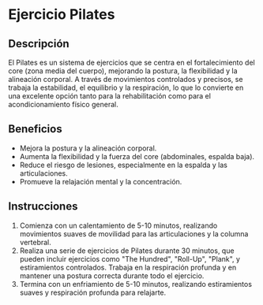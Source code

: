 # Ejercicio Pilates

## Descripción
El Pilates es un sistema de ejercicios que se centra en el fortalecimiento del core (zona media del cuerpo), mejorando la postura, la flexibilidad y la alineación corporal. A través de movimientos controlados y precisos, se trabaja la estabilidad, el equilibrio y la respiración, lo que lo convierte en una excelente opción tanto para la rehabilitación como para el acondicionamiento físico general.

## Beneficios
- Mejora la postura y la alineación corporal.
- Aumenta la flexibilidad y la fuerza del core (abdominales, espalda baja).
- Reduce el riesgo de lesiones, especialmente en la espalda y las articulaciones.
- Promueve la relajación mental y la concentración.

## Instrucciones
1. Comienza con un calentamiento de 5-10 minutos, realizando movimientos suaves de movilidad para las articulaciones y la columna vertebral.
2. Realiza una serie de ejercicios de Pilates durante 30 minutos, que pueden incluir ejercicios como "The Hundred", "Roll-Up", "Plank", y estiramientos controlados. Trabaja en la respiración profunda y en mantener una postura correcta durante todo el ejercicio.
3. Termina con un enfriamiento de 5-10 minutos, realizando estiramientos suaves y respiración profunda para relajarte.